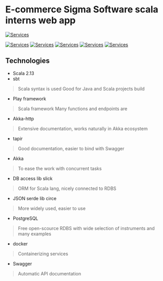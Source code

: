 # E-commerce Sigma Software scala interns web app

[![Services](https://img.shields.io/badge/%20%20%F0%9F%93%A6%F0%9F%9A%80-Services-e10079.svg)](SERVICES.md)

[![Services](https://img.shields.io/badge/%F0%9F%91%A9%E2%80%8D%F0%9F%94%A7-Chat--service-blue.svg)](chat_service/README.md)
[![Services](https://img.shields.io/badge/%F0%9F%A7%91%E2%80%8D%F0%9F%92%BB-Dispute%20management%20system-blue.svg)](dispute_management_service/README.md)
[![Services](https://img.shields.io/badge/%F0%9F%93%A6⚙-Product%20inventory%20service-blue.svg)](product_inventory_service/README.md)
[![Services](https://img.shields.io/badge/%E2%9D%97⚙-Reporting%20service-blue.svg)](reporting_service/README.md)
[![Services](https://img.shields.io/badge/%F0%9F%A4%B5%E2%9A%99-User%20management%20service-blue.svg)](user_management_service/README.md)

## Technologies

- Scala 2.13
- sbt
> Scala syntax is used
> Good for Java and Scala projects build
- Play framework
> Scala framework
> Many functions and endpoints are
- Akka-http
> Extensive documentation, works naturally in Akka ecosystem
- tapir
> Good documentation, easier to bind with Swagger
- Akka
> To ease the work with concurrent tasks
- DB access lib slick
> ORM for Scala lang, nicely connected to RDBS
- JSON serde lib circe
> More widely used, easier to use
- PostgreSQL
> Free open-scource RDBS with wide selection of instruments and many examples
- docker
> Containerizing services
- Swagger
> Automatic API documentation
